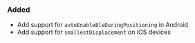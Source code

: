 ### Added
* Add support for `autoEnableBleDuringPositioning` in Android
* Add support for `smallestDisplacement` on iOS devices

